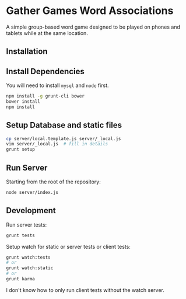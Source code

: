 # Gather Games Word Associations

A simple group-based word game designed to be played on phones and tablets
while at the same location.


## Installation

## Install Dependencies

You will need to install `mysql` and `node` first.

```bash
npm install -g grunt-cli bower
bower install
npm install
```

## Setup Database and static files

```bash
cp server/local.template.js server/_local.js
vim server/_local.js  # fill in details
grunt setup
```

## Run Server

Starting from the root of the repository:

```bash
node server/index.js
```

## Development

Run server tests:

```bash
grunt tests
```

Setup watch for static or server tests or client tests:

```bash
grunt watch:tests
# or
grunt watch:static
# or 
grunt karma
```

I don't know how to only run client tests without the watch server.
